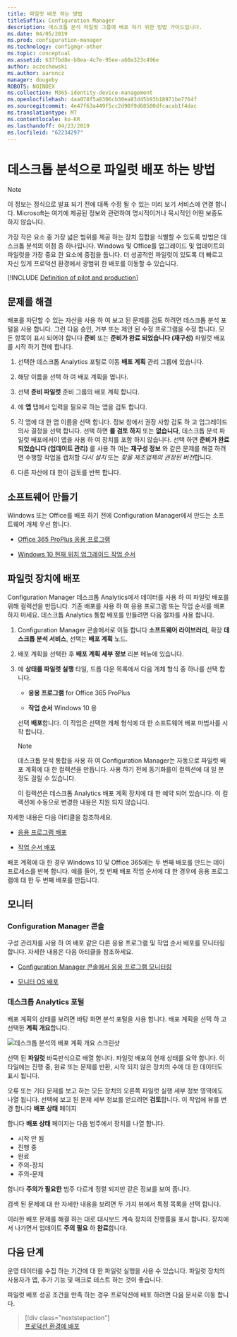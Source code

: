 ```yaml
---
title: 파일럿 배포 하는 방법
titleSuffix: Configuration Manager
description: 데스크톱 분석 파일럿 그룹에 배포 하기 위한 방법 가이드입니다.
ms.date: 04/05/2019
ms.prod: configuration-manager
ms.technology: configmgr-other
ms.topic: conceptual
ms.assetid: 637fbd8e-b8ea-4c7e-95ee-a60a323c496e
author: aczechowski
ms.author: aaroncz
manager: dougeby
ROBOTS: NOINDEX
ms.collection: M365-identity-device-management
ms.openlocfilehash: 4aa078f5a8306cb30ea83d45b93b18971be7764f
ms.sourcegitcommit: 4e47f63a449f5cc2d90f9d68500dfcacab1f4dac
ms.translationtype: MT
ms.contentlocale: ko-KR
ms.lasthandoff: 04/23/2019
ms.locfileid: "62234297"
---
```

# <a name="how-to-deploy-to-pilot-with-desktop-analytics"></a>데스크톱 분석으로 파일럿 배포 하는 방법

> [!Note]  
> 이 정보는 정식으로 발표 되기 전에 대폭 수정 될 수 있는 미리 보기 서비스에 연결 합니다. Microsoft는 여기에 제공된 정보와 관련하여 명시적이거나 묵시적인 어떤 보증도 하지 않습니다.  

가장 작은 요소 중 가장 넓은 범위를 제공 하는 장치 집합을 식별할 수 있도록 방법은 데스크톱 분석의 이점 중 하나입니다. Windows 및 Office를 업그레이드 및 업데이트의 파일럿을 가장 중요 한 요소에 중점을 둡니다. 더 성공적인 파일럿이 있도록 더 빠르고 자신 있게 프로덕션 환경에서 광범위 한 배포를 이동할 수 있습니다.  

[!INCLUDE [Definition of pilot and production](includes/define-pilot-prod.md)]



## <a name="address-issues"></a>문제를 해결

배포를 차단할 수 있는 자산을 사용 하 여 보고 된 문제를 검토 하려면 데스크톱 분석 포털을 사용 합니다. 그런 다음 승인, 거부 또는 제안 된 수정 프로그램을 수정 합니다. 모든 항목이 표시 되어야 합니다 **준비** 또는 **준비가 완료 되었습니다 (재구성)** 파일럿 배포를 시작 하기 전에 합니다.

1. 선택한 데스크톱 Analytics 포털로 이동 **배포 계획** 관리 그룹에 있습니다.  

2. 해당 이름을 선택 하 여 배포 계획을 엽니다.  

3. 선택 **준비 파일럿** 준비 그룹의 배포 계획 합니다.  

4. 에 **앱** 탭에서 입력을 필요로 하는 앱을 검토 합니다.  

5. 각 앱에 대 한 앱 이름을 선택 합니다. 정보 창에서 권장 사항 검토 하 고 업그레이드 의사 결정을 선택 합니다. 선택 하면 **를 검토 하지** 또는 **없습니다**, 데스크톱 분석 파일럿 배포에서이 앱을 사용 하 여 장치를 포함 하지 않습니다. 선택 하면 **준비가 완료 되었습니다 (업데이트 관리)** 를 사용 하 여는 **재구성 정보** 와 같은 문제를 해결 하려면 수행할 작업을 캡처할 *다시 설치* 또는 *찾을 제조업체의 권장된 버전*합니다.

6. 다른 자산에 대 한이 검토를 반복 합니다.  



## <a name="create-software"></a>소프트웨어 만들기

Windows 또는 Office를 배포 하기 전에 Configuration Manager에서 만드는 소프트웨어 개체 우선 합니다.

- [Office 365 ProPlus 응용 프로그램](https://docs.microsoft.com/sccm/sum/deploy-use/manage-office-365-proplus-updates#deploy-office-365-apps)  

- [Windows 10 현재 위치 업그레이드 작업 순서](https://docs.microsoft.com/sccm/osd/deploy-use/create-a-task-sequence-to-upgrade-an-operating-system)



## <a name="deploy-to-pilot-devices"></a>파일럿 장치에 배포

Configuration Manager 데스크톱 Analytics에서 데이터를 사용 하 여 파일럿 배포를 위해 컬렉션을 만듭니다. 기존 배포를 사용 하 여 응용 프로그램 또는 작업 순서를 배포 하지 마세요. 데스크톱 Analytics 통합 배포를 만들려면 다음 절차를 사용 합니다.

1. Configuration Manager 콘솔에서로 이동 합니다 **소프트웨어 라이브러리**, 확장 **데스크톱 분석 서비스**, 선택는 **배포 계획** 노드.  

2. 배포 계획을 선택한 후 **배포 계획 세부 정보** 리본 메뉴에 있습니다.  

3. 에 **상태를 파일럿 실행** 타일, 드롭 다운 목록에서 다음 개체 형식 중 하나를 선택 합니다.  

    - **응용 프로그램** for Office 365 ProPlus  

    - **작업 순서** Windows 10 용  
  
   선택 **배포**합니다. 이 작업은 선택한 개체 형식에 대 한 소프트웨어 배포 마법사를 시작 합니다.

    > [!Note]  
    > 데스크톱 분석 통합을 사용 하 여 Configuration Manager는 자동으로 파일럿 배포 계획에 대 한 컬렉션을 만듭니다. 사용 하기 전에 동기화를이 컬렉션에 대 일 분 정도 걸릴 수 있습니다.<!-- 3887891 -->
    >
    > 이 컬렉션은 데스크톱 Analytics 배포 계획 장치에 대 한 예약 되어 있습니다. 이 컬렉션에 수동으로 변경한 내용은 지원 되지 않습니다.<!-- 3866460, SCCMDocs-pr 3544 -->  

자세한 내용은 다음 아티클을 참조하세요.  

- [응용 프로그램 배포](/sccm/apps/deploy-use/deploy-applications#bkmk_deploy)  

- [작업 순서 배포](/sccm/osd/deploy-use/manage-task-sequences-to-automate-tasks#BKMK_DeployTS)  

배포 계획에 대 한 경우 Windows 10 및 Office 365에는 두 번째 배포를 만드는 데이 프로세스를 반복 합니다. 예를 들어, 첫 번째 배포 작업 순서에 대 한 경우에 응용 프로그램에 대 한 두 번째 배포를 만듭니다.



## <a name="monitor"></a>모니터

### <a name="configuration-manager-console"></a>Configuration Manager 콘솔

구성 관리자를 사용 하 여 배포 같은 다른 응용 프로그램 및 작업 순서 배포를 모니터링 합니다. 자세한 내용은 다음 아티클을 참조하세요.  

- [Configuration Manager 콘솔에서 응용 프로그램 모니터링](/sccm/apps/deploy-use/monitor-applications-from-the-console)  

- [모니터 OS 배포](/sccm/osd/deploy-use/monitor-operating-system-deployments)  


### <a name="desktop-analytics-portal"></a>데스크톱 Analytics 포털

배포 계획의 상태를 보려면 바탕 화면 분석 포털을 사용 합니다. 배포 계획을 선택 하 고 선택한 **계획 개요**합니다.

![데스크톱 분석의 배포 계획 개요 스크린샷](media/deployment-plan-overview.png)

선택 된 **파일럿** 바둑판식으로 배열 합니다. 파일럿 배포의 현재 상태를 요약 합니다. 이 타일에는 진행 중, 완료 또는 문제를 반환, 시작 되지 않은 장치의 수에 대 한 데이터도 표시 됩니다.

오류 또는 기타 문제를 보고 하는 모든 장치의 오른쪽 파일럿 실행 세부 정보 영역에도 나열 됩니다. 선택에 보고 된 문제 세부 정보를 얻으려면 **검토**합니다. 이 작업에 뷰를 변경 합니다 **배포 상태** 페이지

합니다 **배포 상태** 페이지는 다음 범주에서 장치를 나열 합니다.

- 시작 안 됨
- 진행 중
- 완료
- 주의-장치
- 주의-문제

합니다 **주의가 필요한** 범주 다르게 정렬 되지만 같은 정보를 보여 줍니다.

검색 된 문제에 대 한 자세한 내용을 보려면 두 가지 뷰에서 특정 목록을 선택 합니다.

이러한 배포 문제를 해결 하는 대로 대시보드 계속 장치의 진행률을 표시 합니다. 장치에서 나가면서 업데이트 **주의 필요** 하 **완료**합니다.



## <a name="next-steps"></a>다음 단계

운영 데이터를 수집 하는 기간에 대 한 파일럿 실행을 사용 수 있습니다. 파일럿 장치의 사용자가 앱, 추가 기능 및 매크로 테스트 하는 것이 좋습니다.

파일럿 배포 성공 조건을 만족 하는 경우 프로덕션에 배포 하려면 다음 문서로 이동 합니다.
> [!div class="nextstepaction"]  
> [프로덕션 환경에 배포](/sccm/desktop-analytics/deploy-prod)  

